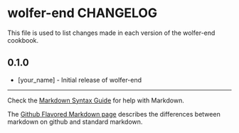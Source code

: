 wolfer-end CHANGELOG
====================

This file is used to list changes made in each version of the wolfer-end cookbook.

0.1.0
-----
- [your_name] - Initial release of wolfer-end

- - -
Check the [Markdown Syntax Guide](http://daringfireball.net/projects/markdown/syntax) for help with Markdown.

The [Github Flavored Markdown page](http://github.github.com/github-flavored-markdown/) describes the differences between markdown on github and standard markdown.
